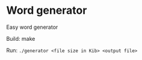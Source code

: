 Word generator
==============

Easy word generator

Build: make

Run: `./generator <file size in Kib> <output file>`
